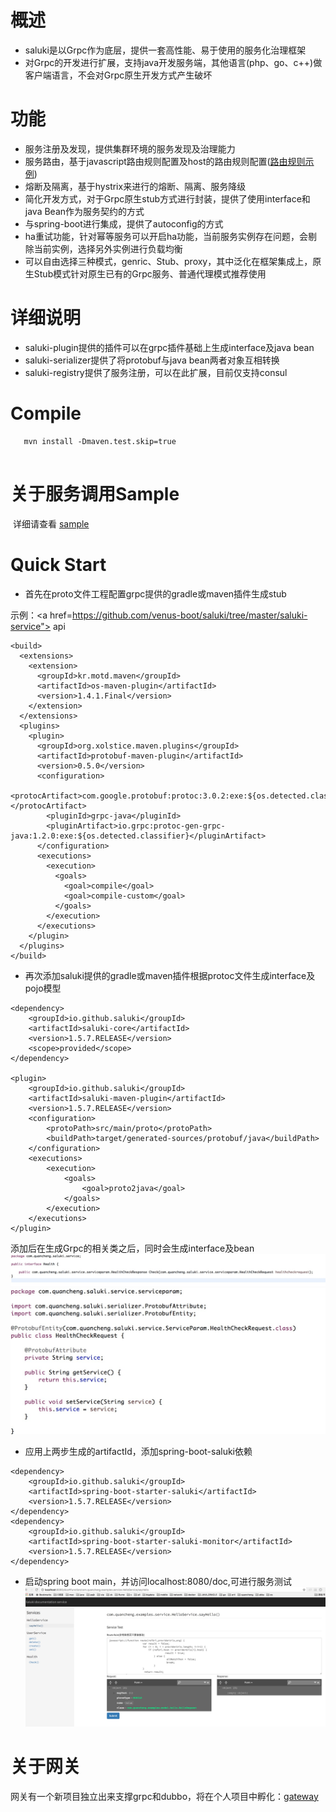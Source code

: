# 概述

* saluki是以Grpc作为底层，提供一套高性能、易于使用的服务化治理框架
* 对Grpc的开发进行扩展，支持java开发服务端，其他语言(php、go、c++)做客户端语言，不会对Grpc原生开发方式产生破坏

# 功能

* 服务注册及发现，提供集群环境的服务发现及治理能力
* 服务路由，基于javascript路由规则配置及host的路由规则配置(<a href="http://dubbo.io/User+Guide-zh.htm#UserGuide-zh-%E8%B7%AF%E7%94%B1%E8%A7%84%E5%88%99">路由规则示例</a>)
* 熔断及隔离，基于hystrix来进行的熔断、隔离、服务降级
* 简化开发方式，对于Grpc原生stub方式进行封装，提供了使用interface和java Bean作为服务契约的方式
* 与spring-boot进行集成，提供了autoconfig的方式
* ha重试功能，针对幂等服务可以开启ha功能，当前服务实例存在问题，会剔除当前实例，选择另外实例进行负载均衡
* 可以自由选择三种模式，genric、Stub、proxy，其中泛化在框架集成上，原生Stub模式针对原生已有的Grpc服务、普通代理模式推荐使用

# 详细说明

* saluki-plugin提供的插件可以在grpc插件基础上生成interface及java bean
* saluki-serializer提供了将protobuf与java bean两者对象互相转换
* saluki-registry提供了服务注册，可以在此扩展，目前仅支持consul

# Compile
```
   mvn install -Dmaven.test.skip=true
   
```
# 关于服务调用Sample
  详细请查看 <a href="https://github.com/venus-boot/saluki/tree/master/saluki-example">sample</a>
  
# Quick Start

* 首先在proto文件工程配置grpc提供的gradle或maven插件生成stub

示例：<a href=https://github.com/venus-boot/saluki/tree/master/saluki-service"> api </a>

```
<build>
  <extensions>
    <extension>
      <groupId>kr.motd.maven</groupId>
      <artifactId>os-maven-plugin</artifactId>
      <version>1.4.1.Final</version>
    </extension>
  </extensions>
  <plugins>
    <plugin>
      <groupId>org.xolstice.maven.plugins</groupId>
      <artifactId>protobuf-maven-plugin</artifactId>
      <version>0.5.0</version>
      <configuration>
        <protocArtifact>com.google.protobuf:protoc:3.0.2:exe:${os.detected.classifier}</protocArtifact>
        <pluginId>grpc-java</pluginId>
        <pluginArtifact>io.grpc:protoc-gen-grpc-java:1.2.0:exe:${os.detected.classifier}</pluginArtifact>
      </configuration>
      <executions>
        <execution>
          <goals>
            <goal>compile</goal>
            <goal>compile-custom</goal>
          </goals>
        </execution>
      </executions>
    </plugin>
  </plugins>
</build>

```
* 再次添加saluki提供的gradle或maven插件根据protoc文件生成interface及pojo模型

```
<dependency>
	<groupId>io.github.saluki</groupId>
	<artifactId>saluki-core</artifactId>
	<version>1.5.7.RELEASE</version>
	<scope>provided</scope>
</dependency>

<plugin>
	<groupId>io.github.saluki</groupId>
	<artifactId>saluki-maven-plugin</artifactId>
	<version>1.5.7.RELEASE</version>
	<configuration>
		<protoPath>src/main/proto</protoPath>
		<buildPath>target/generated-sources/protobuf/java</buildPath>
	</configuration>
	<executions>
		<execution>
			<goals>
				<goal>proto2java</goal>
			</goals>
		</execution>
	</executions>
</plugin>

```

添加后在生成Grpc的相关类之后，同时会生成interface及bean
![interface](./doc/interface.jpeg)
![bean](./doc/bean.jpeg)

* 应用上两步生成的artifactId，添加spring-boot-saluki依赖

```
<dependency>
	<groupId>io.github.saluki</groupId>
	<artifactId>spring-boot-starter-saluki</artifactId>
	<version>1.5.7.RELEASE</version>
</dependency>
<dependency>
	<groupId>io.github.saluki</groupId>
	<artifactId>spring-boot-starter-saluki-monitor</artifactId>
	<version>1.5.7.RELEASE</version>
</dependency>
```

* 启动spring boot main，并访问localhost:8080/doc,可进行服务测试
![login](./doc/service.jpeg)


# 关于网关
  网关有一个新项目独立出来支撑grpc和dubbo，将在个人项目中孵化：<a href="https://github.com/linking12/tesla">gateway</a> 